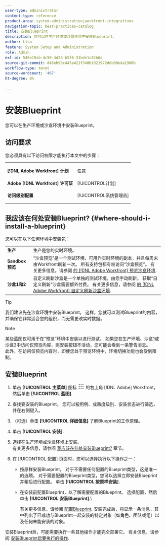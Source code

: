 ```yaml
---
user-type: administrator
content-type: reference
product-area: system-administration;workfront-integrations
navigation-topic: best-practices-catalog
title: 安装Blueprint
description: 您可以在生产环境或沙盒环境中安装Blueprint。
author: Lisa
feature: System Setup and Administration
role: Admin
exl-id: 546e19ab-dc50-4d23-b5f6-31bde1c82b6a
source-git-commit: d46eb98c443a421f340b1021972ddb89eda1966b
workflow-type: tm+mt
source-wordcount: '467'
ht-degree: 0%

---
```


# 安装Blueprint

您可以在生产环境或沙盒环境中安装Blueprint。

## 访问要求

您必须具有以下访问权限才能执行本文中的步骤：

<table style="table-layout:auto"> 
 <col> 
 <col> 
 <tbody> 
  <tr> 
   <td role="rowheader"><strong>[!DNL Adobe Workfront] 计划</strong></td> 
   <td> <p> 任意</p> </td> 
  </tr> 
  <tr> 
   <td role="rowheader"><strong>Adobe [!DNL Workfront] 许可证</strong></td> 
   <td>[!UICONTROL计划]</td> 
  </tr> 
  <tr> 
   <td role="rowheader"><strong>访问级别配置</strong></td> 
   <td> <p>[!UICONTROL系统管理员]</p> </td> 
  </tr> 
 </tbody> 
</table>

## 我应该在何处安装Blueprint? {#where-should-i-install-a-blueprint}

您可以在以下任何环境中安装包：

<table style="table-layout:auto">
        <tr>
        <td><strong>生产</strong></td>
        <td>生产是您的实时环境。</td>
    </tr>
    <tr>
        <td><strong>Sandbox 预览</strong></td>
        <td>“沙盒预览”是一个测试环境，可用作实时环境的副本，并且每周末由Workfront刷新一次。 所有支持包都有权访问“沙盒预览”。 有关更多信息，请参阅 <a href="../../administration-and-setup/set-up-workfront/workfront-testing-environments/wf-preview-sandbox-environment.md">的 [!DNL Adobe Workfront] 预览沙盒环境</a>.</td>
    </tr>
    <tr>
        <td><strong>沙盒1和2</strong></td>
        <td>自定义刷新沙盒是一个单独的测试环境，由您手动刷新。 获取“自定义刷新”沙盒需要额外付费。 有关更多信息，请参阅 <a href="../../administration-and-setup/set-up-workfront/workfront-testing-environments/wf-custom-refresh-sandbox-environment.md">的 [!DNL Adobe Workfront] 自定义刷新沙盒环境</a>.</td>
    </tr>
</table>

>[!TIP]
>
>我们建议先在沙盒环境中安装Blueprint。 这样，您就可以测试Blueprint的内容，并确保它非常适合您的组织，而无需更改实时数据。

>[!NOTE]
>
>某些蓝图仅可用于在“预览”环境中安装以进行测试。 如果您在生产环境、沙盒1或沙盒2中访问仅预览内容，则安装按钮不活动，您可能会看到一条警告消息。\
>此外，在访问仅预览内容时，即使您处于预览环境中，环境切换功能也会受到限制。

## 安装Blueprint

1. 单击 **[!UICONTROL 主菜单]** 图标 ![](assets/main-menu-icon.png) 的右上角 [!DNL Adobe] Workfront，然后单击 **[!UICONTROL 蓝图]**.
1. 查找要安装的Blueprint。 您可以按用例、成熟度级别、安装状态进行筛选，并在右侧键入。
1. （可选）单击 **[!UICONTROL 详细信息]** 了解Blueprint的工作原理。
1. 单击 **[!UICONTROL 安装]**.
1. 选择在生产环境或沙盒环境上安装。\
   有关更多信息，请参阅 [我应该在何处安装Blueprint?](#where-should-i-install-a-blueprint) 章节。
1. 在 [!UICONTROL 配置] 页面时，您可以选择执行以下操作之一：

   * 按原样安装Blueprint。 对于不需要任何配置的Blueprint类型，这是唯一的选项。 对于需要配置的Blueprint类型，您可以选择立即安装Blueprint并稍后进行配置。 单击 **[!UICONTROL 按原样安装]**.
   * 在安装前配置Blueprint，以了解需要配置的Blueprint。 选择配置，然后单击 **[!UICONTROL 安装Blueprint]**.\

      有关更多信息，请参阅 [配置Blueprint](../../administration-and-setup/blueprints/configure-template-package.md).
安装完成后，将显示一条消息，其中列出了已成功与Blueprint一起安装的特定对象（如角色、团队或组）以及任何未能安装的对象。

安装Blueprint后，可能需要执行一些其他操作才能完全部署它。 有关信息，请参阅 [安装Blueprint后要执行的操作](../../administration-and-setup/blueprints/best-next-actions-after-install.md).
